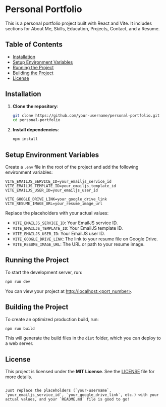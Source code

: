 # Personal Portfolio

This is a personal portfolio project built with React and Vite. It includes sections for About Me, Skills, Education, Projects, Contact, and a Resume.

## Table of Contents

- [Installation](#installation)
- [Setup Environment Variables](#setup-environment-variables)
- [Running the Project](#running-the-project)
- [Building the Project](#building-the-project)
- [License](#license)

## Installation

1. **Clone the repository**:
   ```sh
   git clone https://github.com/your-username/personal-portfolio.git
   cd personal-portfolio
   ```

2. **Install dependencies**:
   ```sh
   npm install
   ```

## Setup Environment Variables

Create a `.env` file in the root of the project and add the following environment variables:

```
VITE_EMAILJS_SERVICE_ID=your_emailjs_service_id
VITE_EMAILJS_TEMPLATE_ID=your_emailjs_template_id
VITE_EMAILJS_USER_ID=your_emailjs_user_id

VITE_GOOGLE_DRIVE_LINK=your_google_drive_link
VITE_RESUME_IMAGE_URL=your_resume_image_url
```

Replace the placeholders with your actual values:

- `VITE_EMAILJS_SERVICE_ID`: Your EmailJS service ID.
- `VITE_EMAILJS_TEMPLATE_ID`: Your EmailJS template ID.
- `VITE_EMAILJS_USER_ID`: Your EmailJS user ID.
- `VITE_GOOGLE_DRIVE_LINK`: The link to your resume file on Google Drive.
- `VITE_RESUME_IMAGE_URL`: The URL or path to your resume image.

## Running the Project

To start the development server, run:

```sh
npm run dev
```

You can view your project at [http://localhost:<port_number>](http://localhost:<port_number>).

## Building the Project

To create an optimized production build, run:

```sh
npm run build
```

This will generate the build files in the `dist` folder, which you can deploy to a web server.

## License

This project is licensed under the **MIT License**. See the [LICENSE](LICENSE) file for more details.
```

Just replace the placeholders (`your-username`, `your_emailjs_service_id`, `your_google_drive_link`, etc.) with your actual values, and your `README.md` file is good to go!